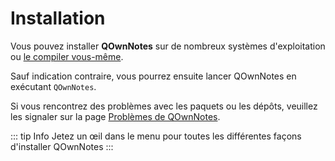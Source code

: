 # Installation

Vous pouvez installer **QOwnNotes** sur de nombreux systèmes d'exploitation ou [le compiler vous-même](building.md).

Sauf indication contraire, vous pourrez ensuite lancer QOwnNotes en exécutant `QOwnNotes`.

Si vous rencontrez des problèmes avec les paquets ou les dépôts, veuillez les signaler sur la page [Problèmes de QOwnNotes](https://github.com/pbek/QOwnNotes/issues).

::: tip Info
Jetez un œil dans le menu pour toutes les différentes façons d'installer QOwnNotes
:::

